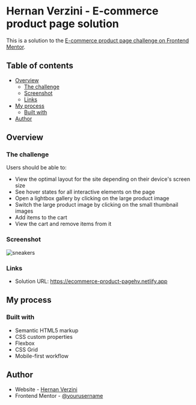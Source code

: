 # Hernan Verzini - E-commerce product page solution

This is a solution to the [E-commerce product page challenge on Frontend Mentor](https://www.frontendmentor.io/challenges/ecommerce-product-page-UPsZ9MJp6). 

## Table of contents

- [Overview](#overview)
  - [The challenge](#the-challenge)
  - [Screenshot](#screenshot)
  - [Links](#links)
- [My process](#my-process)
  - [Built with](#built-with)
- [Author](#author)


## Overview

### The challenge

Users should be able to:

- View the optimal layout for the site depending on their device's screen size
- See hover states for all interactive elements on the page
- Open a lightbox gallery by clicking on the large product image
- Switch the large product image by clicking on the small thumbnail images
- Add items to the cart
- View the cart and remove items from it

### Screenshot

![sneakers](https://user-images.githubusercontent.com/99434648/194565769-cb55fdd8-8314-4f99-88b6-2bfea5202a71.jpg)



### Links

- Solution URL: https://ecommerce-product-pagehv.netlify.app

## My process

### Built with

- Semantic HTML5 markup
- CSS custom properties
- Flexbox
- CSS Grid
- Mobile-first workflow

## Author

- Website - [Hernan Verzini](https://www.hernanverzini.pythonanywhere.com)
- Frontend Mentor - [@yourusername](https://www.frontendmentor.io/profile/yourusername)


